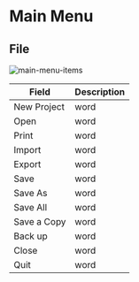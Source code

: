 # Main Menu
## File
![main-menu-items](https://github.com/john89521/john89521.github.io/assets/13544800/4556c6a1-7b0c-4e8a-81b1-e6b691d6c6e5)

| Field    | Description |
|----------| ----------- |
| New Project     | word        |
| Open     | word        |
| Print     | word        |
| Import     | word        |
| Export     | word        |
| Save     | word        |
| Save As     | word        |
| Save All     | word        |
| Save a Copy     | word        |
| Back up     | word        |
| Close      | word        |
| Quit     | word        |

